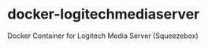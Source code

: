 docker-logitechmediaserver
==========================

Docker Container for Logitech Media Server (Squeezebox)

